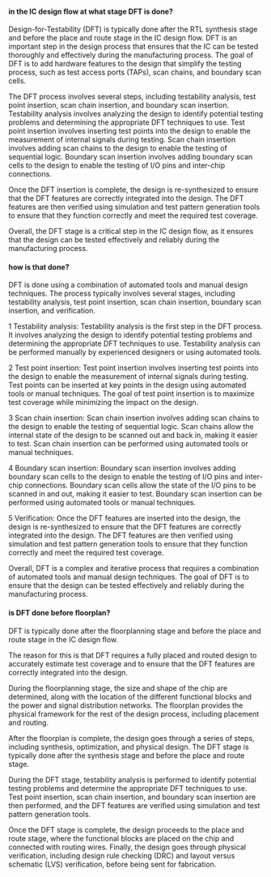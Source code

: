 #### in the IC design flow at what stage DFT is done?

Design-for-Testability (DFT) is typically done after the RTL synthesis stage and before the place and route stage in the IC design flow. DFT is an important step in the design process that ensures that the IC can be tested thoroughly and effectively during the manufacturing process. The goal of DFT is to add hardware features to the design that simplify the testing process, such as test access ports (TAPs), scan chains, and boundary scan cells.

The DFT process involves several steps, including testability analysis, test point insertion, scan chain insertion, and boundary scan insertion. Testability analysis involves analyzing the design to identify potential testing problems and determining the appropriate DFT techniques to use. Test point insertion involves inserting test points into the design to enable the measurement of internal signals during testing. Scan chain insertion involves adding scan chains to the design to enable the testing of sequential logic. Boundary scan insertion involves adding boundary scan cells to the design to enable the testing of I/O pins and inter-chip connections.

Once the DFT insertion is complete, the design is re-synthesized to ensure that the DFT features are correctly integrated into the design. The DFT features are then verified using simulation and test pattern generation tools to ensure that they function correctly and meet the required test coverage.

Overall, the DFT stage is a critical step in the IC design flow, as it ensures that the design can be tested effectively and reliably during the manufacturing process.

#### how is that done?

DFT is done using a combination of automated tools and manual design techniques. The process typically involves several stages, including testability analysis, test point insertion, scan chain insertion, boundary scan insertion, and verification.

1 Testability analysis: Testability analysis is the first step in the DFT process. It involves analyzing the design to identify potential testing problems and determining the appropriate DFT techniques to use. Testability analysis can be performed manually by experienced designers or using automated tools.

2 Test point insertion: Test point insertion involves inserting test points into the design to enable the measurement of internal signals during testing. Test points can be inserted at key points in the design using automated tools or manual techniques. The goal of test point insertion is to maximize test coverage while minimizing the impact on the design.

3 Scan chain insertion: Scan chain insertion involves adding scan chains to the design to enable the testing of sequential logic. Scan chains allow the internal state of the design to be scanned out and back in, making it easier to test. Scan chain insertion can be performed using automated tools or manual techniques.

4 Boundary scan insertion: Boundary scan insertion involves adding boundary scan cells to the design to enable the testing of I/O pins and inter-chip connections. Boundary scan cells allow the state of the I/O pins to be scanned in and out, making it easier to test. Boundary scan insertion can be performed using automated tools or manual techniques.

5 Verification: Once the DFT features are inserted into the design, the design is re-synthesized to ensure that the DFT features are correctly integrated into the design. The DFT features are then verified using simulation and test pattern generation tools to ensure that they function correctly and meet the required test coverage.

Overall, DFT is a complex and iterative process that requires a combination of automated tools and manual design techniques. The goal of DFT is to ensure that the design can be tested effectively and reliably during the manufacturing process.

#### is DFT done before floorplan?

DFT is typically done after the floorplanning stage and before the place and route stage in the IC design flow.

The reason for this is that DFT requires a fully placed and routed design to accurately estimate test coverage and to ensure that the DFT features are correctly integrated into the design.

During the floorplanning stage, the size and shape of the chip are determined, along with the location of the different functional blocks and the power and signal distribution networks. The floorplan provides the physical framework for the rest of the design process, including placement and routing.

After the floorplan is complete, the design goes through a series of steps, including synthesis, optimization, and physical design. The DFT stage is typically done after the synthesis stage and before the place and route stage.

During the DFT stage, testability analysis is performed to identify potential testing problems and determine the appropriate DFT techniques to use. Test point insertion, scan chain insertion, and boundary scan insertion are then performed, and the DFT features are verified using simulation and test pattern generation tools.

Once the DFT stage is complete, the design proceeds to the place and route stage, where the functional blocks are placed on the chip and connected with routing wires. Finally, the design goes through physical verification, including design rule checking (DRC) and layout versus schematic (LVS) verification, before being sent for fabrication.
